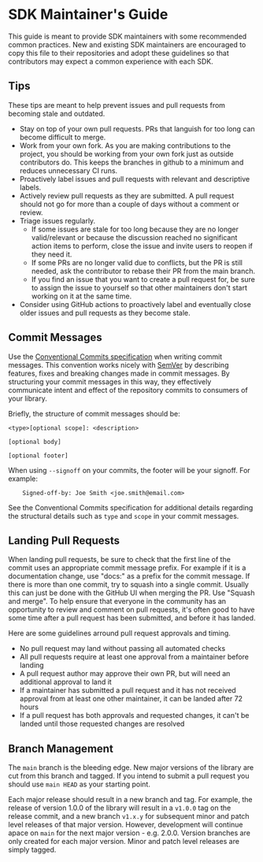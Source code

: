 # SDK Maintainer's Guide

<!-- no verify-specs -->

This guide is meant to provide SDK maintainers with some recommended common
practices. New and existing SDK maintainers are encouraged to copy this file
to their repositories and adopt these guidelines so that contributors may
expect a common experience with each SDK.

## Tips

These tips are meant to help prevent issues and pull requests from becoming
stale and outdated.

* Stay on top of your own pull requests. PRs that languish for too long can become difficult to merge.
* Work from your own fork. As you are making contributions to the project, you should be working from your own fork just as outside contributors do. This keeps the branches in github to a minimum and reduces unnecessary CI runs.
* Proactively label issues and pull requests with relevant and descriptive labels.
* Actively review pull requests as they are submitted. A pull request should not go for more than a couple of days without a comment or review.
* Triage issues regularly.
  * If some issues are stale for too long because they are no longer valid/relevant or because the discussion reached no significant action items to perform, close the issue and invite users to reopen if they need it.
  * If some PRs are no longer valid due to conflicts, but the PR is still needed, ask the contributor to rebase their PR from the main branch.
  * If you find an issue that you want to create a pull request for, be sure to assign the issue to yourself so that other maintainers don't start working on it at the same time.
* Consider using GitHub actions to proactively label and eventually close older issues and pull requests as they become stale.

## Commit Messages

Use the [Conventional Commits specification](https://www.conventionalcommits.org/en/v1.0.0/)
when writing commit messages. This convention works nicely with [SemVer](http://semver.org/)
by describing features, fixes and breaking changes made in commit messages. By structuring
your commit messages in this way, they effectively communicate intent and effect of the
repository commits to consumers of your library.

Briefly, the structure of commit messages should be:

```
<type>[optional scope]: <description>

[optional body]

[optional footer]
```

When using `--signoff` on your commits, the footer will be your signoff. For example:

```
    Signed-off-by: Joe Smith <joe.smith@email.com>
```

See the Conventional Commits specification for additional details regarding the
structural details such as `type` and `scope` in your commit messages.

## Landing Pull Requests

When landing pull requests, be sure to check that the first line of the commit
uses an appropriate commit message prefix. For example if it is a documentation
change, use "docs:" as a prefix for the commit message. If there is more than
one commit, try to squash into a single commit. Usually this can just be done
with the GitHub UI when merging the PR. Use "Squash and merge". To help ensure
that everyone in the community has an opportunity to review and comment on pull
requests, it's often good to have some time after a pull request has been
submitted, and before it has landed.

Here are some guidelines arround pull request approvals and timing.

* No pull request may land without passing all automated checks
* All pull requests require at least one approval from a maintainer before landing
* A pull request author may approve their own PR, but will need an additional approval to land it
* If a maintainer has submitted a pull request and it has not received approval from at least one other maintainer, it can be landed after 72 hours
* If a pull request has both approvals and requested changes, it can't be landed until those requested changes are resolved

## Branch Management

The `main` branch is the bleeding edge. New major versions of the library
are cut from this branch and tagged. If you intend to submit a pull request
you should use `main HEAD` as your starting point.

Each major release should result in a new branch and tag. For example, the
release of version 1.0.0 of the library will result in a `v1.0.0` tag on the
release commit, and a new branch `v1.x.y` for subsequent minor and patch
level releases of that major version. However, development will continue
apace on `main` for the next major version - e.g. 2.0.0. Version branches
are only created for each major version. Minor and patch level releases
are simply tagged.


